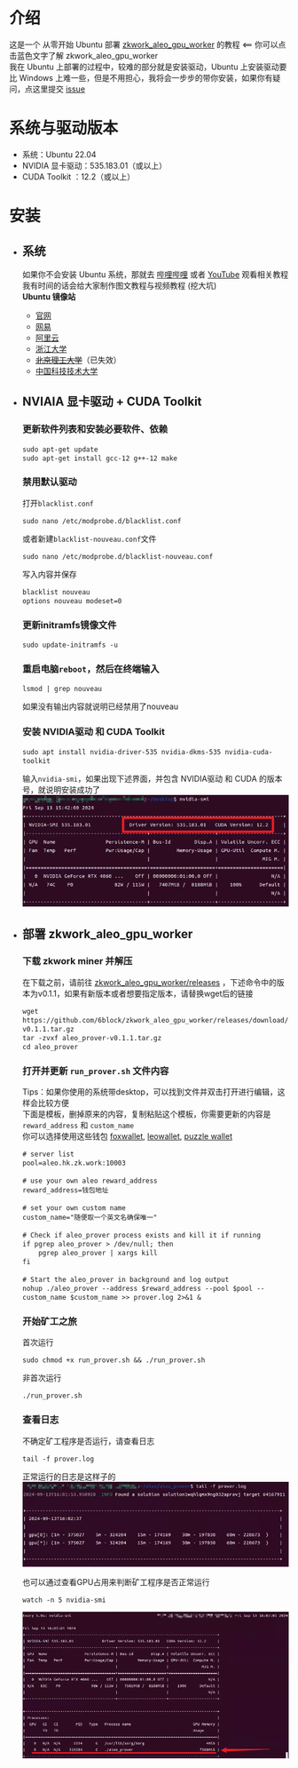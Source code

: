 # 介绍
这是一个 从零开始 Ubuntu 部署 [zkwork_aleo_gpu_worker](https://github.com/6block/zkwork_aleo_gpu_worker/blob/master) 的教程 <== 你可以点击蓝色文字了解 zkwork_aleo_gpu_worker</br>
我在 Ubuntu 上部署的过程中，较难的部分就是安装驱动，Ubuntu 上安装驱动要比 Windows 上难一些，但是不用担心，我将会一步步的带你安装，如果你有疑问，点这里提交 [issue](https://github.com/QiYiJun/zkwork_aleo_ubuntu_tutorial/issues/new)

# 系统与驱动版本
- 系统：Ubuntu 22.04
- NVIDIA 显卡驱动：535.183.01（或以上）
- CUDA Toolkit ：12.2（或以上）

# 安装
- ## 系统
  如果你不会安装 Ubuntu 系统，那就去 [哔哩哔哩](https://www.bilibili.com/) 或者 [YouTube](https://www.youtube.com) 观看相关教程</br>
  我有时间的话会给大家制作图文教程与视频教程 (挖大坑)</br>
  <b>Ubuntu 镜像站</b>
  - [官网](https://ubuntu.com/download/desktop)
  - [网易](http://mirrors.163.com/ubuntu-releases/)
  - [阿里云](http://mirrors.aliyun.com/ubuntu-releases/)
  - [浙江大学](http://mirrors.zju.edu.cn/ubuntu-releases/)
  - [<del>北京理工大学</del>](http://mirror.bit.edu.cn/ubuntu-releases/)（已失效）
  - [中国科技技术大学](http://mirrors.ustc.edu.cn/ubuntu-releases/)

- ## NVIAIA 显卡驱动 + CUDA Toolkit

  ### 更新软件列表和安装必要软件、依赖
  ```
  sudo apt-get update
  sudo apt-get install gcc-12 g++-12 make
  ```

  ### 禁用默认驱动
  打开`blacklist.conf`
  ```
  sudo nano /etc/modprobe.d/blacklist.conf
  ```
  或者新建`blacklist-nouveau.conf`文件
  ```
  sudo nano /etc/modprobe.d/blacklist-nouveau.conf
  ```
  写入内容并保存
  ```
  blacklist nouveau
  options nouveau modeset=0
  ```

  ### 更新initramfs镜像文件
  ```
  sudo update-initramfs -u
  ```

  ### 重启电脑`reboot`，然后在终端输入
  ```
  lsmod | grep nouveau
  ```
  如果没有输出内容就说明已经禁用了nouveau

  ### 安装 NVIDIA驱动 和 CUDA Toolkit
  ```
  sudo apt install nvidia-driver-535 nvidia-dkms-535 nvidia-cuda-toolkit
  ```
  输入`nvidia-smi`，如果出现下述界面，并包含 NVIDIA驱动 和 CUDA 的版本号，就说明安装成功了
      ![nvidia-smi](./screenshots/nvidia-smi.png)

- ## 部署 zkwork_aleo_gpu_worker
  ### 下载 zkwork miner 并解压
  在下载之前，请前往 [zkwork_aleo_gpu_worker/releases](https://github.com/6block/zkwork_aleo_gpu_worker/releases) ，下述命令中的版本为v0.1.1，如果有新版本或者想要指定版本，请替换wget后的链接
  ```
  wget https://github.com/6block/zkwork_aleo_gpu_worker/releases/download/v0.1.1/aleo_prover-v0.1.1.tar.gz
  tar -zvxf aleo_prover-v0.1.1.tar.gz
  cd aleo_prover
  ```
  

  ### 打开并更新 `run_prover.sh` 文件内容
  Tips：如果你使用的系统带desktop，可以找到文件并双击打开进行编辑，这样会比较方便</br>
  下面是模板，删掉原来的内容，复制粘贴这个模板，你需要更新的内容是 `reward_address` 和 `custom_name`</br>
  你可以选择使用这些钱包 [foxwallet](https://foxwallet.com/), [leowallet](https://www.leo.app/), [puzzle wallet](https://puzzle.online/)
  ```
  # server list
  pool=aleo.hk.zk.work:10003

  # use your own aleo reward_address
  reward_address=钱包地址

  # set your own custom name
  custom_name="随便取一个英文名确保唯一"

  # Check if aleo_prover process exists and kill it if running
  if pgrep aleo_prover > /dev/null; then
      pgrep aleo_prover | xargs kill
  fi

  # Start the aleo_prover in background and log output
  nohup ./aleo_prover --address $reward_address --pool $pool --custom_name $custom_name >> prover.log 2>&1 &
  ```

  ### 开始矿工之旅
  首次运行
  ```
  sudo chmod +x run_prover.sh && ./run_prover.sh
  ```
  非首次运行
  ```
  ./run_prover.sh
  ```

  ### 查看日志
  不确定矿工程序是否运行，请查看日志
  ```
  tail -f prover.log
  ```
  正常运行的日志是这样子的</br>
  ![prover.log](./screenshots/prover_log.png)

  也可以通过查看GPU占用来判断矿工程序是否正常运行
  ```
  watch -n 5 nvidia-smi
  ```
  ![prover.log](./screenshots/nvidia-smi-5s.png)
